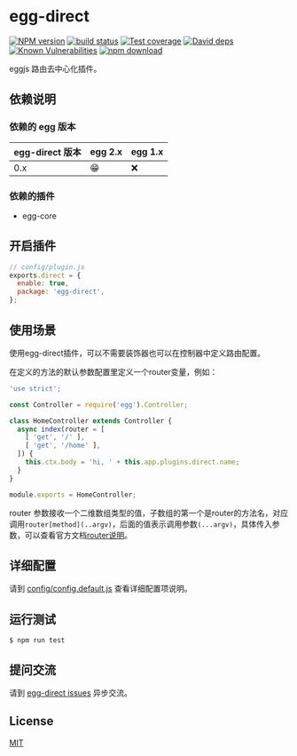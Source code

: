 # egg-direct

[![NPM version][npm-image]][npm-url]
[![build status][travis-image]][travis-url]
[![Test coverage][codecov-image]][codecov-url]
[![David deps][david-image]][david-url]
[![Known Vulnerabilities][snyk-image]][snyk-url]
[![npm download][download-image]][download-url]

[npm-image]: https://img.shields.io/npm/v/egg-direct.svg?style=flat-square
[npm-url]: https://npmjs.org/package/egg-direct
[travis-image]: https://img.shields.io/travis/eggjs/egg-direct.svg?style=flat-square
[travis-url]: https://travis-ci.org/eggjs/egg-direct
[codecov-image]: https://img.shields.io/codecov/c/github/eggjs/egg-direct.svg?style=flat-square
[codecov-url]: https://codecov.io/github/eggjs/egg-direct?branch=master
[david-image]: https://img.shields.io/david/eggjs/egg-direct.svg?style=flat-square
[david-url]: https://david-dm.org/eggjs/egg-direct
[snyk-image]: https://snyk.io/test/npm/egg-direct/badge.svg?style=flat-square
[snyk-url]: https://snyk.io/test/npm/egg-direct
[download-image]: https://img.shields.io/npm/dm/egg-direct.svg?style=flat-square
[download-url]: https://npmjs.org/package/egg-direct

eggjs 路由去中心化插件。

## 依赖说明

### 依赖的 egg 版本

egg-direct 版本 | egg 2.x | egg 1.x
--- | --- | ---
0.x | 😁 | ❌

### 依赖的插件

- egg-core

## 开启插件

```js
// config/plugin.js
exports.direct = {
  enable: true,
  package: 'egg-direct',
};
```

## 使用场景

使用egg-direct插件，可以不需要装饰器也可以在控制器中定义路由配置。

在定义的方法的默认参数配置里定义一个router变量，例如：

```javascript
'use strict';

const Controller = require('egg').Controller;

class HomeController extends Controller {
  async index(router = [
    [ 'get', '/' ],
    [ 'get', '/home' ],
  ]) {
    this.ctx.body = 'hi, ' + this.app.plugins.direct.name;
  }
}

module.exports = HomeController;
```
router 参数接收一个二维数组类型的值，子数组的第一个是router的方法名，对应调用``router[method](..argv)``，后面的值表示调用参数``(...argv)``，具体传入参数，可以查看官方文档[router说明](https://eggjs.org/zh-cn/basics/router.html)。

## 详细配置

请到 [config/config.default.js](config/config.default.js) 查看详细配置项说明。

## 运行测试

```
$ npm run test
```

## 提问交流

请到 [egg-direct issues](https://github.com/lisniuse/egg-direct/issues) 异步交流。

## License

[MIT](LICENSE)
